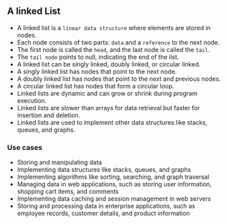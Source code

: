 ## A linked List
- A linked list is a `linear data structure` where elements are stored in nodes.
- Each node consists of two parts: `data` and a `reference` to the next node.
- The first node is called the `head`, and the last node is called the `tail`.
- The `tail node` points to null, indicating the end of the list.
- A linked list can be singly linked, doubly linked, or circular linked.
- A singly linked list has nodes that point to the next node.
- A doubly linked list has nodes that point to the next and previous nodes.
- A circular linked list has nodes that form a circular loop.
- Linked lists are dynamic and can grow or shrink during program execution.
- Linked lists are slower than arrays for data retrieval but faster for insertion and deletion.
- Linked lists are used to implement other data structures like stacks, queues, and graphs.

### Use cases
- Storing and manipulating data
- Implementing data structures like stacks, queues, and graphs
- Implementing algorithms like sorting, searching, and graph traversal
- Managing data in web applications, such as storing user information, shopping cart items, and comments
- Implementing data caching and session management in web servers
- Storing and processing data in enterprise applications, such as employee records, customer details, and product information